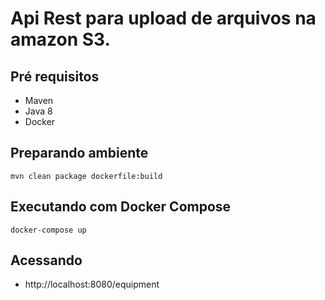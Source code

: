 # Api Rest para upload de arquivos na amazon S3. 

## Pré requisitos
- Maven
- Java 8
- Docker

## Preparando ambiente

```
mvn clean package dockerfile:build 
```

## Executando com Docker Compose

```
docker-compose up
```

## Acessando 

- http://localhost:8080/equipment


